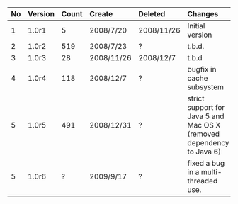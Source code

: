 | **No** | **Version** | **Count** | **Create** | **Deleted** | **Changes** |
|:-------|:------------|:----------|:-----------|:------------|:------------|
| 1      | 1.0r1       | 5         | 2008/7/20  | 2008/11/26  | Initial version |
| 2      | 1.0r2       | 519       | 2008/7/23  | ?           | t.b.d.      |
| 3      | 1.0r3       | 28        | 2008/11/26 | 2008/12/7   | t.b.d       |
| 4      | 1.0r4       | 118       | 2008/12/7  | ?           | bugfix in cache subsystem |
| 5      | 1.0r5       | 491       | 2008/12/31 | ?           | strict support for Java 5 and Mac OS X (removed dependency to Java 6)  |
| 5      | 1.0r6       | ?         | 2009/9/17  | ?           | fixed a bug in a multi-threaded use. |